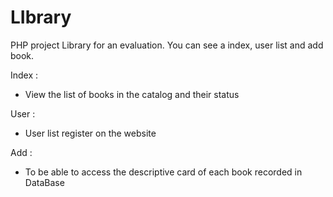 # LIbrary

PHP project Library for an evaluation. You can see a index, user list and add book.

Index : 

- View the list of books in the catalog and their status

User : 

- User list register on the website

Add :

- To be able to access the descriptive card of each book recorded in DataBase
